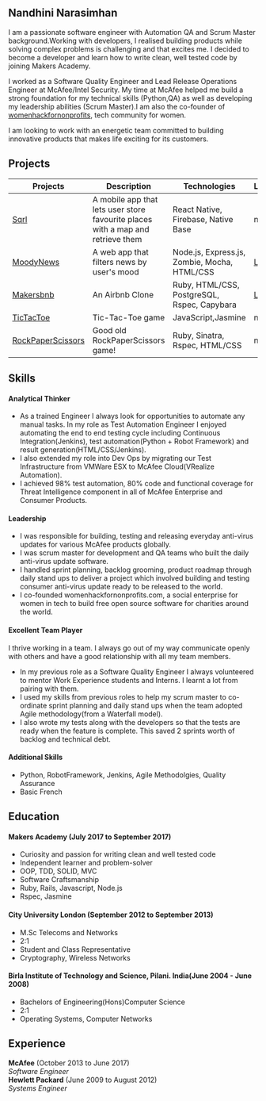 ## Nandhini Narasimhan


I am a passionate software engineer with Automation QA and Scrum Master background.Working with developers, I realised  building products while solving complex problems is challenging and that excites me. I decided to become a developer and  learn how to write clean, well tested code by joining Makers Academy. 

I worked as a Software Quality Engineer and  Lead Release Operations Engineer at McAfee/Intel Security. My time at McAfee helped me build a strong foundation for my technical skills (Python,QA) as well as developing my leadership abilities (Scrum Master).I am also the co-founder of [womenhackfornonprofits](http://www.womenhackfornonprofits.com/), tech community for women. 

I am looking to work with an energetic team committed to building innovative products that makes life exciting for its customers.
 
 
## Projects 
|Projects   	|Description|Technologies  	|   Link	|   
|-----------	|-----------|---------------	|--------|
|[Sqrl](https://github.com/Nandhini31/sqrl) | A mobile app that lets user store favourite places with a map and retrieve them  | React Native, Firebase, Native Base | n/a |
| [MoodyNews](https://github.com/Nandhini31/moody_news)  	| A web app that filters news by user's mood| Node.js, Express.js, Zombie, Mocha, HTML/CSS 	| [Link](http://moody-news.herokuapp.com)  	|   
| [Makersbnb](https://github.com/Nandhini31/makersbnb)  	|An Airbnb Clone|Ruby, HTML/CSS, PostgreSQL, Rspec, Capybara  	| [Link](http://mbnb.herokuapp.com/)  	| 
|[TicTacToe](https://github.com/Nandhini31/tic-tac-toe) | Tic-Tac-Toe game | JavaScript,Jasmine| n/a |
| [RockPaperScissors](https://github.com/Nandhini31/rps-challenge)  	| Good old RockPaperScissors game!|   Ruby, Sinatra, Rspec, HTML/CSS	| n/a |


## Skills

#### Analytical Thinker

- As a trained Engineer I always look for opportunities to automate any manual tasks. In my role as Test Automation Engineer I enjoyed automating the end to end testing cycle including Continuous Integration(Jenkins), test automation(Python + Robot Framework) and result generation(HTML/CSS/Jenkins). 
- I also extended my role into Dev Ops by migrating our Test Infrastructure from VMWare ESX to McAfee Cloud(VRealize Automation).
- I achieved 98% test automation, 80% code and functional coverage for Threat Intelligence component in all of McAfee Enterprise and Consumer Products.

#### Leadership

- I was responsible for building, testing and releasing everyday anti-virus updates for various McAfee products globally.
- I was scrum master for development and QA teams who built the daily anti-virus update software.
- I handled sprint planning, backlog grooming, product roadmap through daily stand ups  to deliver a project which involved building and testing consumer anti-virus update ready to be released to the world.
- I co-founded womenhackfornonprofits.com, a social enterprise for women in tech to build free open source software for charities around the world.


#### Excellent Team Player

I thrive working in a team. I always go out of my way communicate openly with others and have a good relationship with all my team members.

- In my previous role as a Software Quality Engineer I always volunteered to mentor Work Experience students and Interns. I learnt a lot from pairing with them.
- I used my skills from previous roles to help my scrum master to co-ordinate sprint planning and daily stand ups when the team adopted Agile methodology(from a Waterfall model).
- I also wrote my tests along with the developers so that the tests are ready when the feature is complete. This saved 2 sprints worth of backlog and technical debt. 

#### Additional Skills

- Python, RobotFramework, Jenkins, Agile Methodolgies, Quality Assurance
- Basic French

## Education

#### Makers Academy (July 2017 to September 2017)

- Curiosity and passion for writing clean and well tested code
- Independent learner and problem-solver
- OOP, TDD, SOLID, MVC
- Software Craftsmanship
- Ruby, Rails, Javascript, Node.js
- Rspec, Jasmine

#### City University London (September 2012 to September 2013)

- M.Sc Telecoms and  Networks
- 2:1
- Student and Class Representative
- Cryptography, Wireless Networks


#### Birla Institute of Technology and Science, Pilani. India(June 2004 - June 2008)

- Bachelors of Engineering(Hons)Computer Science
- 2:1
- Operating Systems, Computer Networks 


## Experience

**McAfee** (October 2013 to June 2017)    
*Software Engineer*  
**Hewlett Packard** (June 2009 to August 2012)   
*Systems Engineer*  
